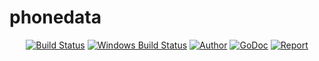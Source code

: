 # phonedata

<p style="text-align: center">
    <a href="https://travis-ci.org/dingdayu/phonedata"><img src="https://travis-ci.org/dingdayu/phonedata.svg?branch=master" alt="Build Status"></a>
    <a href="https://ci.appveyor.com/project/dingdayu/phonedata"><img src="https://ci.appveyor.com/api/projects/status/github/dingdayu/phonedata?svg=true&branch=master&passingText=Windows%20-%20OK&failingText=Windows%20-%20failed&pendingText=Windows%20-%20pending" alt="Windows Build Status"></a>
    <a href="https://blog.dingxiaoyu.com"><img src="https://img.shields.io/badge/author-@dingdayu-blue.svg?style=flat" alt="Author"></a>
    <a href="https://godoc.org/github.com/dingdayu/phonedata"><img src="https://godoc.org/github.com/dingdayu/phonedata?status.svg" alt="GoDoc"></a>
    <a href="https://goreportcard.com/report/github.com/dingdayu/phonedata"><img src="https://goreportcard.com/badge/github.com/dingdayu/phonedata" alt="Report"></a>
</p>
